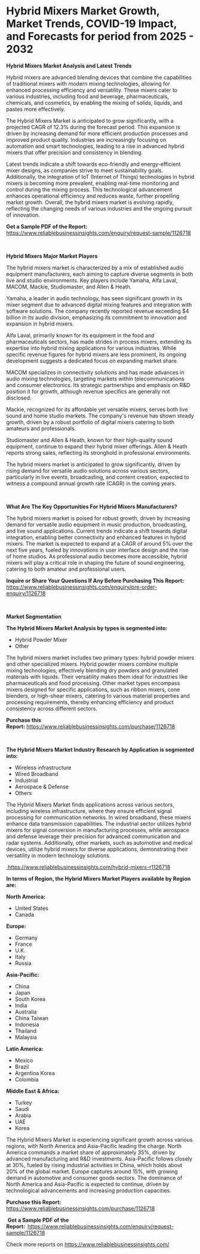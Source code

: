 <p><h1>Hybrid Mixers Market Growth, Market Trends, COVID-19 Impact, and Forecasts for period from 2025 - 2032</h1></p><p><strong>Hybrid Mixers Market Analysis and Latest Trends</strong></p>
<p><p>Hybrid mixers are advanced blending devices that combine the capabilities of traditional mixers with modern mixing technologies, allowing for enhanced processing efficiency and versatility. These mixers cater to various industries, including food and beverage, pharmaceuticals, chemicals, and cosmetics, by enabling the mixing of solids, liquids, and pastes more effectively.</p><p>The Hybrid Mixers Market is anticipated to grow significantly, with a projected CAGR of 12.3% during the forecast period. This expansion is driven by increasing demand for more efficient production processes and improved product quality. Industries are increasingly focusing on automation and smart technologies, leading to a rise in advanced hybrid mixers that offer precision and consistency in blending.</p><p>Latest trends indicate a shift towards eco-friendly and energy-efficient mixer designs, as companies strive to meet sustainability goals. Additionally, the integration of IoT (Internet of Things) technologies in hybrid mixers is becoming more prevalent, enabling real-time monitoring and control during the mixing process. This technological advancement enhances operational efficiency and reduces waste, further propelling market growth. Overall, the hybrid mixers market is evolving rapidly, reflecting the changing needs of various industries and the ongoing pursuit of innovation.</p></p>
<p><strong>Get a Sample PDF of the Report:&nbsp;</strong> <a href="https://www.reliablebusinessinsights.com/enquiry/request-sample/1126718?utm_campaign=2397&utm_medium=2&utm_source=Github&utm_content=ia&utm_term=18022025&utm_id=hybrid-mixers">https://www.reliablebusinessinsights.com/enquiry/request-sample/1126718</a></p>
<p>&nbsp;</p>
<p><strong>Hybrid Mixers Major Market Players</strong></p>
<p><p>The hybrid mixers market is characterized by a mix of established audio equipment manufacturers, each aiming to capture diverse segments in both live and studio environments. Key players include Yamaha, Alfa Laval, MACOM, Mackie, Studiomaster, and Allen & Heath. </p><p>Yamaha, a leader in audio technology, has seen significant growth in its mixer segment due to advanced digital mixing features and integration with software solutions. The company recently reported revenue exceeding $4 billion in its audio division, emphasizing its commitment to innovation and expansion in hybrid mixers.</p><p>Alfa Laval, primarily known for its equipment in the food and pharmaceuticals sectors, has made strides in process mixers, extending its expertise into hybrid mixing applications for various industries. While specific revenue figures for hybrid mixers are less prominent, its ongoing development suggests a dedicated focus on expanding market share.</p><p>MACOM specializes in connectivity solutions and has made advances in audio mixing technologies, targeting markets within telecommunications and consumer electronics. Its strategic partnerships and emphasis on R&D position it for growth, although revenue specifics are generally not disclosed.</p><p>Mackie, recognized for its affordable yet versatile mixers, serves both live sound and home studio markets. The company's revenue has shown steady growth, driven by a robust portfolio of digital mixers catering to both amateurs and professionals.</p><p>Studiomaster and Allen & Heath, known for their high-quality sound equipment, continue to expand their hybrid mixer offerings. Allen & Heath reports strong sales, reflecting its stronghold in professional environments.</p><p>The hybrid mixers market is anticipated to grow significantly, driven by rising demand for versatile audio solutions across various sectors, particularly in live events, broadcasting, and content creation, expected to witness a compound annual growth rate (CAGR) in the coming years.</p></p>
<p>&nbsp;</p>
<p><strong>What Are The Key Opportunities For Hybrid Mixers Manufacturers?</strong></p>
<p><p>The hybrid mixers market is poised for robust growth, driven by increasing demand for versatile audio equipment in music production, broadcasting, and live sound applications. Current trends indicate a shift towards digital integration, enabling better connectivity and enhanced features in hybrid mixers. The market is expected to expand at a CAGR of around 5% over the next five years, fueled by innovations in user interface design and the rise of home studios. As professional audio becomes more accessible, hybrid mixers will play a critical role in shaping the future of sound engineering, catering to both amateur and professional users.</p></p>
<p><strong>Inquire or Share Your Questions If Any Before Purchasing This Report:</strong> <a href="https://www.reliablebusinessinsights.com/enquiry/pre-order-enquiry/1126718?utm_campaign=2397&utm_medium=2&utm_source=Github&utm_content=ia&utm_term=18022025&utm_id=hybrid-mixers">https://www.reliablebusinessinsights.com/enquiry/pre-order-enquiry/1126718</a></p>
<p>&nbsp;</p>
<p><strong>Market Segmentation</strong></p>
<p><strong>The Hybrid Mixers Market Analysis by types is segmented into:</strong></p>
<p><ul><li>Hybrid Powder Mixer</li><li>Other</li></ul></p>
<p><p>The hybrid mixers market includes two primary types: hybrid powder mixers and other specialized mixers. Hybrid powder mixers combine multiple mixing technologies, effectively blending dry powders and granulated materials with liquids. Their versatility makes them ideal for industries like pharmaceuticals and food processing. Other market types encompass mixers designed for specific applications, such as ribbon mixers, cone blenders, or high-shear mixers, catering to various material properties and processing requirements, thereby enhancing efficiency and product consistency across different sectors.</p></p>
<p><strong>Purchase this Report:&nbsp;</strong><a href="https://www.reliablebusinessinsights.com/purchase/1126718?utm_campaign=2397&utm_medium=2&utm_source=Github&utm_content=ia&utm_term=18022025&utm_id=hybrid-mixers">https://www.reliablebusinessinsights.com/purchase/1126718</a></p>
<p>&nbsp;</p>
<p><strong>The Hybrid Mixers Market Industry Research by Application is segmented into:</strong></p>
<p><ul><li>Wireless infrastructure</li><li>Wired Broadband</li><li>Industrial</li><li>Aerospace & Defense</li><li>Others</li></ul></p>
<p><p>The Hybrid Mixers Market finds applications across various sectors, including wireless infrastructure, where they ensure efficient signal processing for communication networks. In wired broadband, these mixers enhance data transmission capabilities. The industrial sector utilizes hybrid mixers for signal conversion in manufacturing processes, while aerospace and defense leverage their precision for advanced communication and radar systems. Additionally, other markets, such as automotive and medical devices, utilize hybrid mixers for diverse applications, demonstrating their versatility in modern technology solutions.</p></p>
<p><a href="https://www.reliablebusinessinsights.com/hybrid-mixers-r1126718?utm_campaign=2397&utm_medium=2&utm_source=Github&utm_content=ia&utm_term=18022025&utm_id=hybrid-mixers">&nbsp;https://www.reliablebusinessinsights.com/hybrid-mixers-r1126718</a></p>
<p><strong>In terms of Region, the Hybrid Mixers Market Players available by Region are:</strong></p>
<p>
    <p> <strong> North America: </strong>
        <ul>
            <li>United States</li>
            <li>Canada</li>
        </ul>
        </p> 
    <p> <strong> Europe: </strong>
        <ul>
            <li>Germany</li>
            <li>France</li>
            <li>U.K.</li>
            <li>Italy</li>
            <li>Russia</li>
        </ul>
        </p> 
    <p> <strong> Asia-Pacific: </strong>
        <ul>
            <li>China</li>
            <li>Japan</li>
            <li>South Korea</li>
            <li>India</li>
            <li>Australia</li>
            <li>China Taiwan</li>
            <li>Indonesia</li>
            <li>Thailand</li>
            <li>Malaysia</li>
        </ul>
        </p> 
    <p> <strong> Latin America: </strong>
        <ul>
            <li>Mexico</li>
            <li>Brazil</li>
            <li>Argentina Korea</li>
            <li>Colombia</li>
        </ul>
        </p> 
    <p> <strong> Middle East & Africa: </strong>
        <ul>
            <li>Turkey</li>
            <li>Saudi</li>
            <li>Arabia</li>
            <li>UAE</li>
            <li>Korea</li>
        </ul>
    </p>
    </p>
<p><p>The Hybrid Mixers Market is experiencing significant growth across various regions, with North America and Asia-Pacific leading the charge. North America commands a market share of approximately 35%, driven by advanced manufacturing and R&D investments. Asia-Pacific follows closely at 30%, fueled by rising industrial activities in China, which holds about 20% of the global market. Europe captures around 15%, with growing demand in automotive and consumer goods sectors. The dominance of North America and Asia-Pacific is expected to continue, driven by technological advancements and increasing production capacities.</p></p>
<p><strong>Purchase this Report: </strong><a href="https://www.reliablebusinessinsights.com/purchase/1126718?utm_campaign=2397&utm_medium=2&utm_source=Github&utm_content=ia&utm_term=18022025&utm_id=hybrid-mixers">https://www.reliablebusinessinsights.com/purchase/1126718</a></p>
<p>&nbsp;<strong>Get a Sample PDF of the Report:&nbsp;&nbsp;</strong><a href="https://www.reliablebusinessinsights.com/enquiry/request-sample/1126718?utm_campaign=2397&utm_medium=2&utm_source=Github&utm_content=ia&utm_term=18022025&utm_id=hybrid-mixers">https://www.reliablebusinessinsights.com/enquiry/request-sample/1126718</a></p>
<p><strong></strong></p>
<p>Check more reports on <a href="https://www.reliablebusinessinsights.com/?utm_campaign=2397&utm_medium=2&utm_source=Github&utm_content=ia&utm_term=18022025&utm_id=hybrid-mixers">https://www.reliablebusinessinsights.com/</a></p>